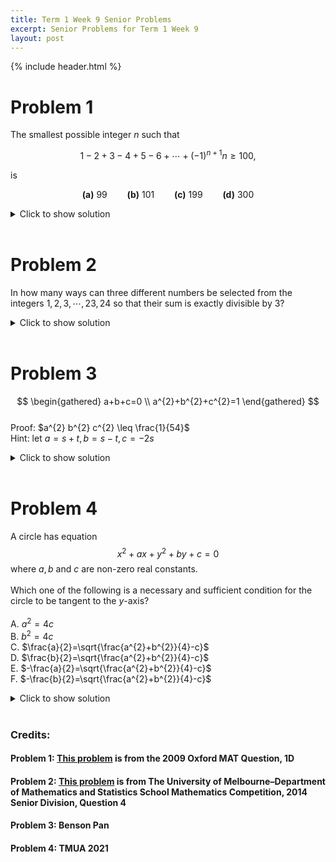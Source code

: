 ```yaml
---
title: Term 1 Week 9 Senior Problems
excerpt: Senior Problems for Term 1 Week 9
layout: post
---
```

{% include header.html %}

# Problem 1
The smallest possible integer $n$ such that

$$
1-2+3-4+5-6+\cdots+(-1)^{n+1}n\ge100,
$$

is

$$
\textbf{(a)}\ 99\qquad\textbf{(b)}\ 101\qquad\textbf{(c)}\ 199\qquad\textbf{(d)}\ 300
$$

<details>
<summary>Click to show solution</summary>
Summing the first few terms of the series

$$
1-2+3-4+5-6+\cdots+(-1)^{n+1}n,
$$

we see that we get the sequence

$$
1,-1,2,-2,3,-3,4,-4,5,-5,6,-6,\cdots,
$$

The first time this equals to or exceeds $100$ is when $n = 199$ <br>
$\therefore$ the answer is $\boxed{(c)}$

<br>
</details>
<br>

# Problem 2
In how many ways can three different numbers be selected from the integers $1, 2, 3, \cdots , 23, 24$ so that their sum is exactly divisible by $3$?

<details>
<summary>Click to show solution</summary>
The numbers can be divided into three sets of $8$, such that in the first set we have the numbers 0 mod 3, in the second set we have the numbers 1 mod 3 and in the third set we have the numbers 2 mod 3. That is to say, the first set contains $3,6,9,\cdots,24$. the second contains $1,4,7,\cdots,22$, and the third contains $2,5,\cdots,23$. A sum of three numbers divisible by three can be done four wavs.
You can take three numbers from one set, (and there are $3$ sets), or one number from each of the three sets. Taking three distinct numbers from a set can be done in $8$ choose $3$ = 56 ways. Choosing one number from each set can be done in $8^3$ = 512 wavs. So the total number of wavs is $3 \times 56 + 512 = 680$
<br>
</details>
<br>

# Problem 3
$$
\begin{gathered}
a+b+c=0 \\
a^{2}+b^{2}+c^{2}=1
\end{gathered}
$$ <br>
Proof: $a^{2} b^{2} c^{2} \leq \frac{1}{54}$ <br>
Hint: let $a=s+t, b=s-t, c=-2 s$

<details>
<summary>Click to show solution</summary>
<h2>Solution</h2>
<img src="{{site.baseurl}}/static/week9seniorquestion3answer.jpeg"/>
<br>
</details>
<br>

# Problem 4
A circle has equation
$$
x^{2}+a x+y^{2}+b y+c=0
$$
where $a, b$ and $c$ are non-zero real constants. <br><br>
Which one of the following is a necessary and sufficient condition for the circle to be tangent to the $y$-axis? <br><br>
A.  $a^{2}=4 c$<br>
B.  $b^{2}=4 c$<br>
C.  $\frac{a}{2}=\sqrt{\frac{a^{2}+b^{2}}{4}-c}$<br>
D.  $\frac{b}{2}=\sqrt{\frac{a^{2}+b^{2}}{4}-c}$<br>
E.  $-\frac{a}{2}=\sqrt{\frac{a^{2}+b^{2}}{4}-c}$<br>
F.  $-\frac{b}{2}=\sqrt{\frac{a^{2}+b^{2}}{4}-c}$<br>

<details>
<summary>Click to show solution</summary>
<h2>Solution</h2>
<img src="{{site.baseurl}}/static/week9seniorquestion4answer.jpeg"/>
<br>
</details>
<br>

### Credits:
#### Problem 1: [This problem](https://www.maths.ox.ac.uk/system/files/attachments/test09.pdf) is from the 2009 Oxford MAT Question, 1D
#### Problem 2: [This problem](https://mathscomp.ms.unimelb.edu.au/documents/181/2014SP.pdf) is from The University of Melbourne–Department of Mathematics and Statistics School Mathematics Competition, 2014 Senior Division, Question 4
#### Problem 3: Benson Pan
#### Problem 4: TMUA 2021

